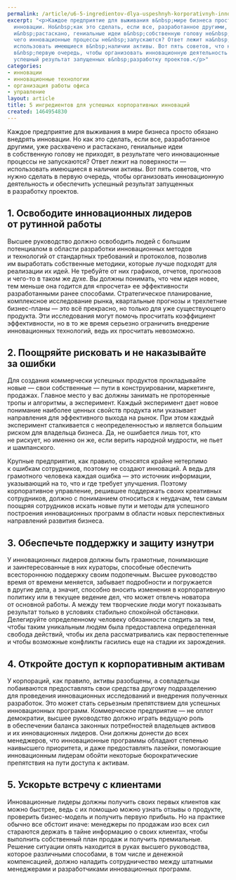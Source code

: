 ```yaml
---
permalink: /article/u6-5-ingredientov-dlya-uspeshnyh-korporativnyh-innovaciy
excerpt: "<p>Каждое предприятие для выживания в&nbsp;мире бизнеса просто обязано внедрять
  инновации. Но&nbsp;как это сделать, если все, разработанное другими, уже расхвачено
  и&nbsp;растаскано, гениальные идеи в&nbsp;собственную голову не&nbsp;приходят, в&nbsp;результате
  чего инновационные процессы не&nbsp;запускаются? Ответ лежит на&nbsp;поверхности&nbsp;—
  использовать имеющиеся в&nbsp;наличии активы. Вот пять советов, что нужно сделать
  в&nbsp;первую очередь, чтобы организовать инновационную деятельность и&nbsp;обеспечить
  успешный результат запущенных в&nbsp;разработку проектов.</p>"
categories:
- инновации
- инновационные технологии
- организация работы офиса
- управление
layout: article
title: 5 ингредиентов для успешных корпоративных инноваций
created: 1464954830
---
```

<p>Каждое предприятие для выживания в&nbsp;мире бизнеса просто обязано внедрять инновации. Но&nbsp;как это сделать, если все, разработанное другими, уже расхвачено и&nbsp;растаскано, гениальные идеи в&nbsp;собственную голову не&nbsp;приходят, в&nbsp;результате чего инновационные процессы не&nbsp;запускаются? Ответ лежит на&nbsp;поверхности&nbsp;— использовать имеющиеся в&nbsp;наличии активы. Вот пять советов, что нужно сделать в&nbsp;первую очередь, чтобы организовать инновационную деятельность и&nbsp;обеспечить успешный результат запущенных в&nbsp;разработку проектов.</p>
<h2>1. Освободите инновационных лидеров от&nbsp;рутинной работы</h2>
<p>Высшее руководство должно освободить людей с&nbsp;большим потенциалом в&nbsp;области разработки инновационных методов и&nbsp;технологий от&nbsp;стандартных требований и&nbsp;протоколов, позволив им&nbsp;выработать собственные методики, которые лучше подходят для реализации их&nbsp;идей. Не&nbsp;требуйте от&nbsp;них графиков, отчетов, прогнозов и&nbsp;чего-то в&nbsp;таком&nbsp;же духе. Вы&nbsp;должны понимать, что чем идея новее, тем меньше она годится для «просчета» ее&nbsp;эффективности разработанными ранее способами. Стратегическое планирование, комплексное исследование рынка, квартальные прогнозы и&nbsp;трехлетние бизнес-планы&nbsp;— это всё прекрасно, но&nbsp;только для уже существующего продукта. Эти исследования могут помочь просчитать коэффициент эффективности, но&nbsp;в&nbsp;то&nbsp;же время серьезно ограничить внедрение инновационных технологий, ведь их&nbsp;просчитать невозможно.</p>
<h2>2. Поощряйте рисковать и&nbsp;не&nbsp;наказывайте за&nbsp;ошибки</h2>
<p>Для создания коммерчески успешных продуктов прокладывайте новые&nbsp;— свои собственные&nbsp;— пути в&nbsp;конструировании, маркетинге, продажах. Главное место у&nbsp;вас должны занимать не&nbsp;проторенные тропы и&nbsp;алгоритмы, а&nbsp;эксперимент. Каждый эксперимент дает новое понимание наиболее ценных свойств продукта или указывает направления для эффективного выхода на&nbsp;рынок. При этом каждый эксперимент сталкивается с&nbsp;неопределенностью и&nbsp;является большим риском для владельца бизнеса. Да, не&nbsp;ошибается лишь тот, кто не&nbsp;рискует, но&nbsp;именно он&nbsp;же, если верить народной мудрости, не&nbsp;пьет и&nbsp;шампанского. </p>
<p>Крупные предприятия, как правило, относятся крайне нетерпимо к&nbsp;ошибкам сотрудников, поэтому не&nbsp;создают инноваций. А&nbsp;ведь для грамотного человека каждая ошибка&nbsp;— это источник информации, указывающий на&nbsp;то, что и&nbsp;где требует улучшения. Поэтому корпоративное управление, решившее поддержать своих креативных сотрудников, должно с&nbsp;пониманием относиться к&nbsp;неудачам, тем самым поощряя сотрудников искать новые пути и&nbsp;методы для успешного построения инновационных программ в&nbsp;области новых перспективных направлений развития бизнеса. </p>
<h2>3. Обеспечьте поддержку и&nbsp;защиту изнутри</h2>
<p>У&nbsp;инновационных лидеров должны быть грамотные, понимающие и&nbsp;заинтересованные в&nbsp;них кураторы, способные обеспечить всестороннюю поддержку своим подопечным. Высшее руководство время от&nbsp;времени меняется, забывает подробности и&nbsp;погружается в&nbsp;другие дела, а&nbsp;значит, способно вносить изменения в&nbsp;корпоративную политику или в&nbsp;текущее ведение дел, что может отвлечь новатора от&nbsp;основной работы. А&nbsp;между тем творческие люди могут показывать результат только в&nbsp;условиях стабильно спокойной обстановки. Делегируйте определенному человеку обязанности следить за&nbsp;тем, чтобы таким уникальным людям была предоставлена определенная свобода действий, чтобы их&nbsp;дела рассматривались как первостепенные и&nbsp;чтобы возможные конфликты гасились еще на&nbsp;стадии их&nbsp;зарождения.</p>
<h2>4. Откройте доступ к&nbsp;корпоративным активам</h2>
<p>У&nbsp;корпораций, как правило, активы разобщены, а&nbsp;совладельцы побаиваются предоставлять свои средства другому подразделению для проведения инновационных исследований и&nbsp;внедрения полученных разработок. Это может стать серьезным препятствием для успешных инновационных программ. Коммерческое предприятие&nbsp;— не&nbsp;оплот демократии, высшее руководство должно играть ведущую роль в&nbsp;обеспечении баланса законных потребностей владельцев активов и&nbsp;их&nbsp;инновационных лидеров. Они должны донести до&nbsp;всех менеджеров, что инновационные программы обладают степенью наивысшего приоритета, и&nbsp;даже предоставлять лазейки, помогающие инновационным лидерам обойти некоторые бюрократические препятствия на&nbsp;пути доступа к&nbsp;активам.</p>
<h2>5. Ускорьте встречу с&nbsp;клиентами</h2>
<p>Инновационные лидеры должны получить своих первых клиентов как можно быстрее, ведь с&nbsp;их&nbsp;помощью можно узнать отзывы о&nbsp;продукте, проверить бизнес-модель и&nbsp;получить первую прибыль. Но&nbsp;на&nbsp;практике обычно все обстоит иначе: менеджеры по&nbsp;продажам изо всех сил стараются держать в&nbsp;тайне информацию о&nbsp;своих клиентах, чтобы выполнить собственный план продаж и&nbsp;получить премиальные. Решение ситуации опять находится в&nbsp;руках высшего руководства, которое различными способами, в&nbsp;том числе и&nbsp;денежной компенсацией, должно наладить сотрудничество между штатными менеджерами и&nbsp;разработчиками инновационных программ.</p>
